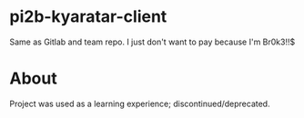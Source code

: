 # pi2b-kyaratar-client
Same as Gitlab and team repo. I just don't want to pay because I'm Br0k3!!$

# About
Project was used as a learning experience; discontinued/deprecated.
